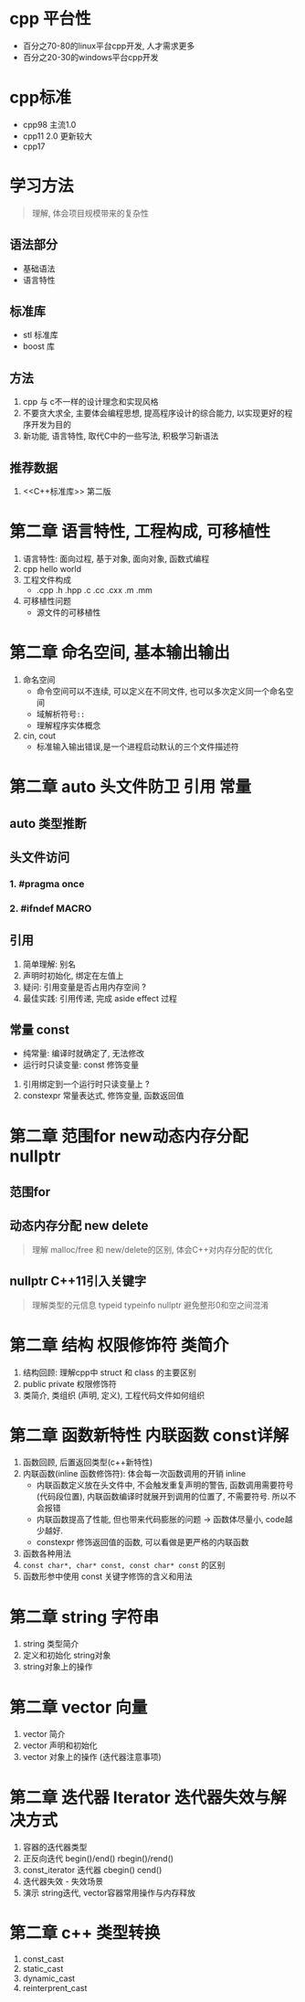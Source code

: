 # cpp 平台性
- 百分之70-80的linux平台cpp开发, 人才需求更多
- 百分之20-30的windows平台cpp开发

# cpp标准
- cpp98 主流1.0
- cpp11 2.0 更新较大
- cpp17


# 学习方法
> 理解, 体会项目规模带来的复杂性
## 语法部分
- 基础语法
- 语言特性

## 标准库
- stl 标准库
- boost 库

## 方法 
1. cpp 与 c不一样的设计理念和实现风格
2. 不要贪大求全, 主要体会编程思想, 提高程序设计的综合能力, 以实现更好的程序开发为目的
3. 新功能, 语言特性, 取代C中的一些写法, 积极学习新语法


## 推荐数据
1. <<C++标准库>> 第二版


# 第二章 语言特性, 工程构成, 可移植性
1. 语言特性: 面向过程, 基于对象, 面向对象, 函数式编程
2. cpp hello world
3. 工程文件构成
    - .cpp .h .hpp .c .cc .cxx .m .mm
4. 可移植性问题
    - 源文件的可移植性

# 第二章 命名空间, 基本输出输出
1. 命名空间
    - 命令空间可以不连续, 可以定义在不同文件, 也可以多次定义同一个命名空间
    - 域解析符号`::`
    - 理解程序实体概念
2. cin, cout
    - 标准输入输出错误,是一个进程启动默认的三个文件描述符

# 第二章 auto 头文件防卫 引用 常量
## auto 类型推断

## 头文件访问
### 1. #pragma once
### 2. #ifndef MACRO

## 引用
1. 简单理解: 别名
2. 声明时初始化, 绑定在左值上
3. 疑问: 引用变量是否占用内存空间 ?
4. 最佳实践: 引用传递, 完成 aside effect 过程

## 常量 const
- 纯常量: 编译时就确定了, 无法修改
- 运行时只读变量: const 修饰变量
1. 引用绑定到一个运行时只读变量上 ?
2. constexpr 常量表达式, 修饰变量, 函数返回值

# 第二章 范围for new动态内存分配 nullptr
## 范围for

## 动态内存分配 new delete
> 理解 malloc/free 和 new/delete的区别, 体会C++对内存分配的优化

## nullptr C++11引入关键字
> 理解类型的元信息 typeid typeinfo
> nullptr 避免整形0和空之间混淆

# 第二章 结构 权限修饰符 类简介
1. 结构回顾: 理解cpp中 struct 和 class 的主要区别
2. public private 权限修饰符
3. 类简介, 类组织 (声明, 定义), 工程代码文件如何组织

# 第二章 函数新特性 内联函数 const详解
1. 函数回顾, 后置返回类型(c++新特性)
2. 内联函数(inline 函数修饰符): 体会每一次函数调用的开销 inline
   - 内联函数定义放在头文件中, 不会触发重复声明的警告, 函数调用需要符号(代码段位置), 内联函数编译时就展开到调用的位置了, 不需要符号. 所以不会报错
   - 内联函数提高了性能, 但也带来代码膨胀的问题 -> 函数体尽量小, code越少越好. 
   - constexpr 修饰返回值的函数, 可以看做是更严格的内联函数
3. 函数各种用法
4. `const char*, char* const, const char* const` 的区别
5. 函数形参中使用 const 关键字修饰的含义和用法

# 第二章 string 字符串
1. string 类型简介
2. 定义和初始化 string对象
3. string对象上的操作

# 第二章 vector 向量
1. vector 简介
2. vector 声明和初始化
3. vector 对象上的操作 (迭代器注意事项)

# 第二章 迭代器 Iterator 迭代器失效与解决方式
1. 容器的迭代器类型
2. 正反向迭代  begin()/end()  rbegin()/rend()
3. const_iterator 迭代器 cbegin() cend()
4. 迭代器失效 - 失效场景
5. 演示 string迭代, vector容器常用操作与内存释放

# 第二章 c++ 类型转换
1. const_cast
2. static_cast
3. dynamic_cast
4. reinterprent_cast